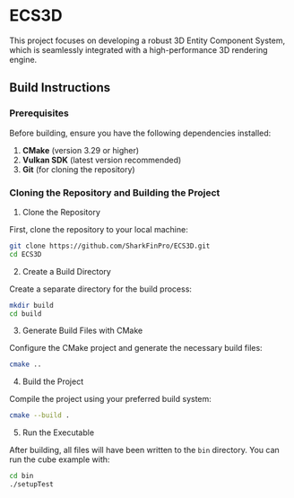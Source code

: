 # ECS3D

This project focuses on developing a robust 3D Entity Component System, which is seamlessly integrated with a high-performance 3D rendering engine.

## Build Instructions

### Prerequisites

Before building, ensure you have the following dependencies installed:

1. **CMake** (version 3.29 or higher)
2. **Vulkan SDK** (latest version recommended)
3. **Git** (for cloning the repository)

### Cloning the Repository and Building the Project

1. Clone the Repository

First, clone the repository to your local machine:

```bash
git clone https://github.com/SharkFinPro/ECS3D.git
cd ECS3D
```

2. Create a Build Directory

Create a separate directory for the build process:

```bash
mkdir build
cd build
```

3. Generate Build Files with CMake

Configure the CMake project and generate the necessary build files:

```bash
cmake ..
```

4. Build the Project

Compile the project using your preferred build system:

```bash
cmake --build .
```

5. Run the Executable

After building, all files will have been written to the `bin` directory. You can run the cube example with:

```bash
cd bin
./setupTest
```
